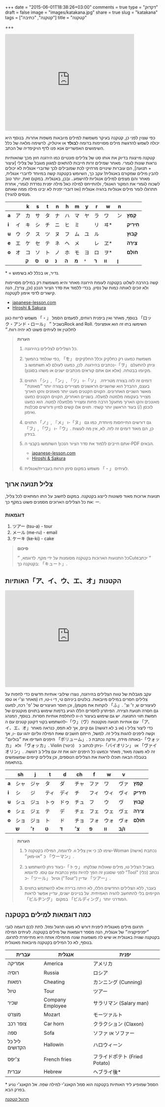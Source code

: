 +++
date = "2015-06-01T18:38:26+03:00"
comments = true
type = "דקדוק"
draft = false
image = "images/katakana.jpg"
share = true
slug = "katakana"
tags = ["קטקנה", "כתיבה"]
title = "קטקנה"

+++

<iframe width="420" height="315" src="https://www.youtube.com/embed/ZIbKs0ZaPUg?rel=0" frameborder="0" allowfullscreen></iframe>

כפי שצוין לפני כן, קטקנה בעיקר משמשת למילים מיובאות משפות אחרות. בנוסף היא יכולה לשמש להדגשת מילים מסויימות בדומה ל**בולד** או *איטליק*. לרשימה מלאה של כלל השימושים האפשריים אנא פנו לדף הויקיפדיה של הכתב.

קטקנה מייצגת בדיוק את אותו סט של צלילים פונטיים כמו הירגנה חוץ מכך שהאותיות נראות שונות לגמרי. מאחר שמילים זרות חייבות להתאים למגוון מוגבל של צלילי [עיצור + תנועה], הם עוברות שינויים מרחיקי לכת שמובילים לכך שדוברי אנגלית לא יכולים להבין מילים שמקורם באנגלית! עקב כך, השיומש בקטקנה קשה במיוחד לדוברי אנגלית, מאחר והם מצפים למילים אנגליות להישמע.. ובכן, באנגלית. במקום זאת, יותר טוב לשכוח לגמרי את המקור האנגלי, ולהתייחס למילה כאל מילה יפנית נפרדת לגמרי, אחרת תתרגלו לומר מילים אנגליות בהגיה אנגלית (ואז דוברי יפנית לא יבינו מילה ממה שאתם מנסים להגיד).

|  |  | k | s | t | n | h | m | y | r | w | n |  |
|---|---|---|---|---|---|---|---|---|---|---|---|---|
| **a** | ア | カ | サ | タ | ナ | ハ | マ | ヤ | ラ | ワ | ン | **קָמַץ** |
| **i** | イ | キ | シ | チ | ニ | ヒ | ミ |  | リ | ヰ\* |  | **חִירִיק** |
| **u** | ウ | ク | ス | ツ | ヌ | フ | ム | ユ | ル |  |  | **קֻבּוּץ** |
| **e** | エ | ケ | セ | テ | ネ | ヘ | メ |  | レ | ヱ\* |  | **צֵירֵה** |
| **o** | オ | コ | ソ | ト | ノ | ホ | モ | ヨ | ロ | ヲ\* |  | **חוֹלָם** |
|  |  | **ק** | **ס** | **ט** | **נ** | **ה** | **מ** | **י** | **ר** | **וו** | **ן** |  |

\* = נדיר, או בכלל לא בשימוש.

קשה בהרבה לשלוט בקטקנה לעומת הירגנה מאחר והיא משומשת רק במילים מסויימות ולא זוכים לאותה כמות של נסיון. בכדי ללמוד את סדר הציור הנכון (וכן, צריך), הנה קישורים לדפי אימון לקטקנה.

* [japanese-lesson.com](http://japanese-lesson.com/characters/katakana/katakana_writing.html)
* [Hiroshi & Sakura](http://happyfu-fu.com/hiroshiandsakura/ls_katakana_stroke.html)

בנוסף, מאחר ואין ביפנית רווחים, לפעמים הסמל 「・」 משמש לריווח כגון 「ロック・アンド・ロール」 בשביל ״Rock and Roll. השימשו בתו זה הוא אופציונלי לחלוטין אז לעיתים פשוט לא יהיה רווח.״

> **הערות**
>
> 1. כל הצלילים לצלילים בהירגנה.
>
> 2. כפי שנלמד בהמשך, 「を」 משמשת כמעט רק כחלקיק וכלל החלקיקים נכתבים בהירגנה. לכן, כמעט לעולם לא תשתמשו ב-「ヲ」 וניתן להתעלם מקיומו בבטחה. (אלא אם אתם קוראים מכתבים ישנים או משהו בסגנון).
>
> 3. התווים 「シ」, 「ン」, 「ツ」 ו-「ソ」 דומים זה לזה בצורה מטרידה. בעצם, ההבדל הוא שהשניים הראשונים מצויירים בצורה יותר ״מאוזנת״ מאשר השניים האחרונים. הקווים הקטנים מעט יותר מאוזנים והקו הארוך מצוייר בעקומה מלמטה למעלה. בשניים האחרים, הקווים הקטנים כמעט מאונכים והקו הארוך מתעקל הרבה פחות ומצוייר מלמעלה למטה. הוא כמעט לוכסן (/) בעוד הראשון יותר קשתי. תווים אלו קשים למיון ודורשים סבלנות ואימון.
>
> 4. התווים 「ノ」, 『メ」 ו-「ヌ」 גם דורשים התייחסות מיוחדת, כמו גם 「フ」, 「ワ」 ו-「ウ」. כן, הם מאוד דומים זה לזה. לא, אין מה לעשות בנידון.
>
> 5. אתם חייבים ללמוד את סדר הציור הנכון! השתמשו בקבצי ה-PDF הבאים.
>
>    * [japanese-lesson.com](http://japanese-lesson.com/characters/katakana/katakana_writing.html)
>    * [Hiroshi & Sakura](http://happyfu-fu.com/hiroshiandsakura/ls_katakana_stroke.html)
>
> 6. לעיתים 「・」 משמש במקום סימן הרווח בעברית/אנגלית.

## צליל תנועה ארוך ##

תנועות ארוכות מאוד פשוטות לייצוג בקטקנה. במקום לחשוב על התו המתאים לכל צליל, את כל הצלילים הארוכים מסמנים פשוט במקף כך: ー.

### דוגמאות ###

1. ツアー (tsu-a) - tour
2. メール (me-ru) - email
3. ケーキ (ke-ki) - cake

> **סיכום**
>
> כל התנועות הארוכות בקטקנה מסומנות על ידי מקף. לדוגמא, ״Cute״ יכתב בקטקנה כך: 「キュート」.

## האותיות「ア、イ、ウ、エ、オ」הקטנות ##

<iframe width="420" height="315" src="https://www.youtube.com/embed/gBdX3kZEUTw?rel=0" frameborder="0" allowfullscreen></iframe>

עקב מגבלות של טווח הצלילים בהירגנה, נוצרו שילובי אותיות חדשים כדי לחפות על צלילים חסרים במילים מיובאות. בולטים ביניהם טי, די ו-טו, דו (מאחר וצ׳י או טסו לוקחות את מקומן), וכן חוסר העיצורים של ׳פ׳ רכה, למעט 「ふ」. לעיצורים ש, ז׳ וצ׳ גם חסרה תנועת הצירה. הפיתרון לחסרים הללו הגיע בדמות שימוש בתווים מוקטנים של חמשת תווי התנועה. יש גם שימוש בעיצור ה-וו להחלפת אותיות חסרות. בנוסף, המנהג להשתמש בקווי דקוטן קטנים עם ה-「ウ」（ヴ）עם אותיות תנועה מוקטנות 「ア、イ、エ、オ」כדי ליצור צליל ו (או ב לא דגושה) גם קיים, אך לא תפס, כנראה מאחר וקשה ליפנים להגות צליל זה. למשל, הייתם חושבים שאת המילה ווליום יהגו עם -ו, אך היפנים העדיפו את ״בוליום״ 「ボリューム」. באותה מידה, וודקה נכתבת כ-「ウォッカ」 ולא 「ヴォッカ」. Violin (כינור)　ניתן לכתוב כ-「バイオリン」 או 「ヴァイオリン」. זה לא משנה מאוד, מאחר וכמעט כל היפנים יהגו את זה עם צליל ב דגושה. בטבלה הבאה תוכלו לראות את הצלילים הנוספים, וכן צלילים קיימים שמשומשים בהתאמה.

|  | sh | j | t | d | ch | f | w | v |  |
|---|---|---|---|---|---|---|---|---|---|
| **a** | シャ | ジャ | タ | ダ | チャ | ファ | ワ | ヴァ | **קָמַץ** |
| **i** | シ | ジ | ティ | ディ | チ | フィ | ウィ | ヴィ | **חִירִיק** |
| **u** | シュ | ジュ | トゥ | ドゥ | チュ | フ | ウ | ヴ | **קֻבּוּץ** |
| **e** | シェ | ジェ | テ | デ | チェ | フェ | ウェ | ヴェ | **צֵירֵה** |
| **o** | ショ | ジョ | ト | ド | チョ | フォ | ウォ | ヴォ | **חוֹלָם** |
|  | **ש** | **ז׳** | **ט** | **ד** | **צ׳** | **פ** | **וו** | **ו/ב** |  |

> **הערות**
>
> 1. שימו לב כי אין צליל ווּ. לדוגמה, המילה בקטקנה ל-Woman (אישה) נכתבת כ ״או-מאן״ 「ウーマン」.
>
> 2. בעוד ניתן להשתמש ב-「トゥ」 בשביל הצליל טוּ, מילים שאולות שנלקחו לפני שסגנון זה הפך להיות נפוץ נכתבות עם טְסוּ. לדוגמא "Tool" (כלי) נכתב כ-「ツール」 וטיול ("Tour") עדיין 「ツアー」.
>
> 3. בעבר, ללא הצלילים החדשים הללו, לא היתה ברירה אלא להשתמש בתווים הקיימים בלי להתחשב להגיה האמיתית. על בניינים ישנים, עדיין אפשר לראות 「ビルヂング」 במקום 「ビルディング」המודרני יותר.

## כמה דוגמאות למילים בקטקנה ##

תרגום מילים מאנגלית ליפנית דורש לא מעט תרגול ומזל. לתת לכם דוגמה לגבי ״יפניפיקציה״ של אנגלית, הנה מספר דוגמאות של מילים בקטקנה. לעיתים המילה בקטקנה שגויה באנגלית או שיש לה משמעות שונה מהמילה אותה היא מתיימרת לתרגם. בנוסף, לא כל המילים בקטקנה מיובאות מאנגלית.

| עברית | אנגלית | יפנית |
|---|---|---|
| אמריקה | America | アメリカ |
| רוסיה | Russia | ロシア |
| רמאות | Cheating | カンニング (Cunning) |
| טיול | Tour | ツアー |
| שכיר | Company Employee | サラリマン (Salary man) |
| מוצרט | Mozart | モーツァルト |
| צופר רכב | Car horn | クラクション (Claxon) |
| ספה | Sofa | ソファ או ソファー |
| ליל כל הקדושים | Hallowin | ハロウィーン |
| צ׳יפס | French fries | フライドポテト (Fried Potato)|
| עברית | Hebrew | ヘブライ後\* |
\* הסמל שמופיע ליד האותיות בקטקנה הוא סמל הקאנג׳י למילה שפה. אל הקאנג׳י נגיע בפרק הבא.

[תרגול קטקנה](http://www.guidetojapanese.org/learn/grammar/katakana_ex)
